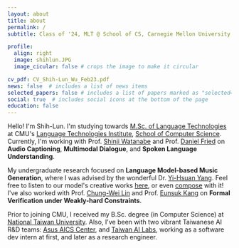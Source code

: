 ```yaml
---
layout: about
title: about
permalink: /
subtitle: Class of '24, MLT @ School of CS, Carnegie Mellon University

profile:
  align: right
  image: shihlun.JPG
  image_cicular: false # crops the image to make it circular

cv_pdf: CV_Shih-Lun_Wu_Feb23.pdf
news: false  # includes a list of news items
selected_papers: false # includes a list of papers marked as "selected={true}"
social: true  # includes social icons at the bottom of the page
education: false
---
```


Hello! I'm Shih-Lun. I'm studying towards [M.Sc. of Language Technologies](https://lti.cs.cmu.edu/mlt/) at CMU's [Language Technologies Institute](https://www.lti.cs.cmu.edu/), [School of Computer Science](https://www.cs.cmu.edu/). Currently, I'm working with Prof. [Shinji Watanabe](https://sites.google.com/view/shinjiwatanabe) and Prof. [Daniel Fried](https://dpfried.github.io/) on <b>Audio Captioning</b>, <b>Multimodal Dialogue</b>, and <b>Spoken Language Understanding</b>.

My undergraduate research focused on <b>Language Model-based Music Generation</b>, where I was advised by the wonderful Dr. [Yi-Hsuan Yang](https://citi.sinica.edu.tw/pages/yang/invited_talk_zh.html). Feel free to listen to our model's creative works [here](https://slseanwu.github.io/site-musemorphose/), or even [compose](https://github.com/slSeanWU/jazz_transformer) with it! I've also worked with Prof. [Chung-Wei Lin](https://www.csie.ntu.edu.tw/~cwlin/) and Prof. [Eunsuk Kang](https://eskang.github.io/) on <b>Formal Verification under Weakly-hard Constraints</b>.

Prior to joining CMU, I received my B.Sc. degree (in Computer Science) at [National Taiwan University](https://www.ntu.edu.tw/english). Also, I've been with two vibrant Taiwanese AI R&D teams: [Asus AICS Center](https://aics.asus.com/home/), and [Taiwan AI Labs](https://ailabs.tw/), working as a software dev intern at first, and later as a research engineer.
